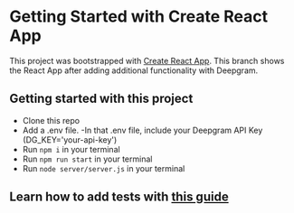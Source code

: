 # Getting Started with Create React App

This project was bootstrapped with [Create React App](https://github.com/facebook/create-react-app). This branch shows the React App after adding additional functionality with Deepgram.

## Getting started with this project
- Clone this repo
- Add a .env file.
     -In that .env file, include your Deepgram API Key (DG_KEY='your-api-key')
- Run `npm i` in your terminal
- Run `npm run start` in your terminal
- Run `node server/server.js` in your terminal

## Learn how to add tests with [this guide](https://blog.deepgram.com/how-to-add-end-to-end-tests-to-your-react-project/)
